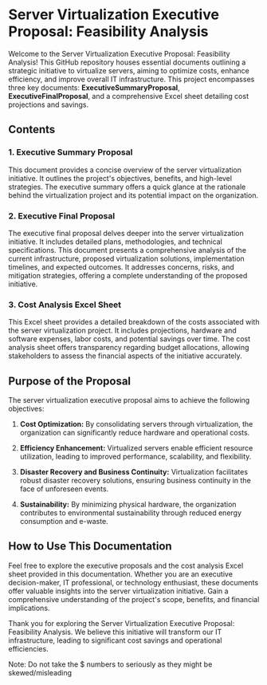 # Server Virtualization Executive Proposal: Feasibility Analysis

Welcome to the Server Virtualization Executive Proposal: Feasibility Analysis! This GitHub repository houses essential documents outlining a strategic initiative to virtualize servers, aiming to optimize costs, enhance efficiency, and improve overall IT infrastructure. This project encompasses three key documents: **ExecutiveSummaryProposal**, **ExecutiveFinalProposal**, and a comprehensive Excel sheet detailing cost projections and savings.

## Contents

### 1. **Executive Summary Proposal**

This document provides a concise overview of the server virtualization initiative. It outlines the project's objectives, benefits, and high-level strategies. The executive summary offers a quick glance at the rationale behind the virtualization project and its potential impact on the organization.

### 2. **Executive Final Proposal**

The executive final proposal delves deeper into the server virtualization initiative. It includes detailed plans, methodologies, and technical specifications. This document presents a comprehensive analysis of the current infrastructure, proposed virtualization solutions, implementation timelines, and expected outcomes. It addresses concerns, risks, and mitigation strategies, offering a complete understanding of the proposed initiative.

### 3. **Cost Analysis Excel Sheet**

This Excel sheet provides a detailed breakdown of the costs associated with the server virtualization project. It includes projections, hardware and software expenses, labor costs, and potential savings over time. The cost analysis sheet offers transparency regarding budget allocations, allowing stakeholders to assess the financial aspects of the initiative accurately.

## Purpose of the Proposal

The server virtualization executive proposal aims to achieve the following objectives:

1. **Cost Optimization:** By consolidating servers through virtualization, the organization can significantly reduce hardware and operational costs.

2. **Efficiency Enhancement:** Virtualized servers enable efficient resource utilization, leading to improved performance, scalability, and flexibility.

3. **Disaster Recovery and Business Continuity:** Virtualization facilitates robust disaster recovery solutions, ensuring business continuity in the face of unforeseen events.

4. **Sustainability:** By minimizing physical hardware, the organization contributes to environmental sustainability through reduced energy consumption and e-waste.

## How to Use This Documentation

Feel free to explore the executive proposals and the cost analysis Excel sheet provided in this documentation. Whether you are an executive decision-maker, IT professional, or technology enthusiast, these documents offer valuable insights into the server virtualization initiative. Gain a comprehensive understanding of the project's scope, benefits, and financial implications.

Thank you for exploring the Server Virtualization Executive Proposal: Feasibility Analysis. We believe this initiative will transform our IT infrastructure, leading to significant cost savings and operational efficiencies.

Note: Do not take the $ numbers to seriously as they might be skewed/misleading

